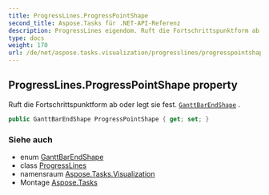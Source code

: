 ```yaml
---
title: ProgressLines.ProgressPointShape
second_title: Aspose.Tasks für .NET-API-Referenz
description: ProgressLines eigendom. Ruft die Fortschrittspunktform ab oder legt sie fest. GanttBarEndShape .
type: docs
weight: 170
url: /de/net/aspose.tasks.visualization/progresslines/progresspointshape/
---
```

## ProgressLines.ProgressPointShape property

Ruft die Fortschrittspunktform ab oder legt sie fest. [`GanttBarEndShape`](../../ganttbarendshape/) .

```csharp
public GanttBarEndShape ProgressPointShape { get; set; }
```

### Siehe auch

* enum [GanttBarEndShape](../../ganttbarendshape/)
* class [ProgressLines](../)
* namensraum [Aspose.Tasks.Visualization](../../progresslines/)
* Montage [Aspose.Tasks](../../../)


